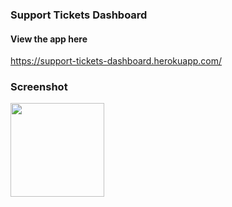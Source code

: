 ### Support Tickets Dashboard

#### View the app here
https://support-tickets-dashboard.herokuapp.com/

### Screenshot
<image style="width:150px" src="https://raw.githubusercontent.com/tdeckard2000/Support-Ticket-Dashboard/master/images/example.png"></image>
